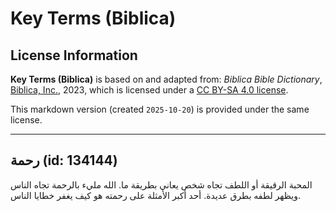 # Key Terms (Biblica)

## License Information

**Key Terms (Biblica)** is based on and adapted from: _Biblica Bible Dictionary_, [Biblica, Inc.](https://www.biblica.com/), 2023, which is licensed under a [CC BY-SA 4.0 license](https://creativecommons.org/licenses/by-sa/4.0/legalcode.en).

This markdown version (created `2025-10-20`) is provided under the same license.



--------------------------------

## رحمة (id: 134144)

المحبة الرقيقة أو اللطف تجاه شخص يعاني بطريقة ما. الله مليء بالرحمة تجاه الناس ويظهر لطفه بطرق عديدة. أحد أكبر الأمثلة على رحمته هو كيف يغفر خطايا الناس.


